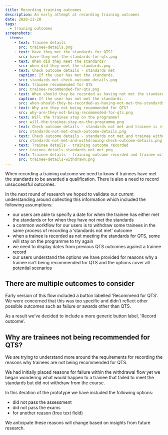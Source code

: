 ```yaml
---
title: Recording training outcomes
description: An early attempt at recording training outcomes
date: 2020-11-20
tags:
  - training outcomes
screenshots:
  items:
    - text: Trainee details
      src: trainee-details.png
    - text: Have they met the standards for QTS?
      src: have-they-met-the-standards-for-qts.png
    - text: When did they meet the standards?
      src: when-did-they-meet-the-standards.png
    - text: Check outcome details - standards met
      caption: If the user has met the standards.
      src: standards-met-check-outcome-details.png
    - text: Trainee recommended for QTS
      src: trainee-recommended-for-qts.png
    - text: When should they be recorded as having not met the standards?
      caption: If the user has not met the standards.
      src: when-should-they-be-recorded-as-having-not-met-the-standards.png
    - text: Why are they not being recommended for QTS?
      src: why-are-they-not-being-recommended-for-qts.png
    - text: Will the trainee stay on the programme?
      src: will-the-trainee-stay-on-the-programme.png
    - text: Check outcome details - standards not met and trainee is staying on the programme
      src: standards-not-met-check-outcome-details.png
    - text: Check outcome details - standards not met and trainee withdrawing
      src: standards-not-met-and-withdrawing-check-outcome-details.png
    - text: Trainee details - training outcome recorded
      src: trainee-details-standards-not-met.png
    - text: Trainee details - training outcome recorded and trainee withdrawn
      src: trainee-details-withdrawn.png
---
```


When recording a training outcome we need to know if trainees have met the standards to be awarded a qualification. There is also a need to record unsuccessful outcomes.

In the next round of research we hoped to validate our current understanding around collecting this information which included the following assumptions:

- our users are able to specify a date for when the trainee has either met the standards or for when they have not met the standards
- a common workflow for our users is to withdraw some trainees in the same process of recording a ‘standards not met’ outcome
- when a trainee is recorded as not meeting the standards for QTS, some will stay on the programme to try again
- we need to display dates from previous QTS outcomes against a trainee record
- our users understand the options we have provided for reasons why a trainee isn’t being recommended for QTS and the options cover all potential scenarios

## There are multiple outcomes to consider

Early version of this flow included a button labelled 'Recommend for QTS'. We were concerned that this was too specific and didn’t reflect other possible outcomes such as failure or awards other than QTS.

As a result we’ve decided to include a more generic button label, 'Record outcome’.

## Why are trainees not being recommended for QTS?

We are trying to understand more around the requirements for recording the reasons why trainees are not being recommended for QTS.

We had initially placed reasons for failure within the withdrawal flow yet we began wondering what would happen to a trainee that failed to meet the standards but did not withdraw from the course.

In this iteration of the prototype we have included the following options:

- did not pass the assessment
- did not pass the exams
- for another reason (free text field)

We anticipate these reasons will change based on insights from future research.
